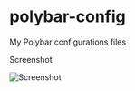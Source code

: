 # polybar-config
My Polybar configurations files

Screenshot

 ![Screenshot](https://user-images.githubusercontent.com/40583136/119697202-9f10a600-be58-11eb-9ba3-bd288a5ab37d.png)
